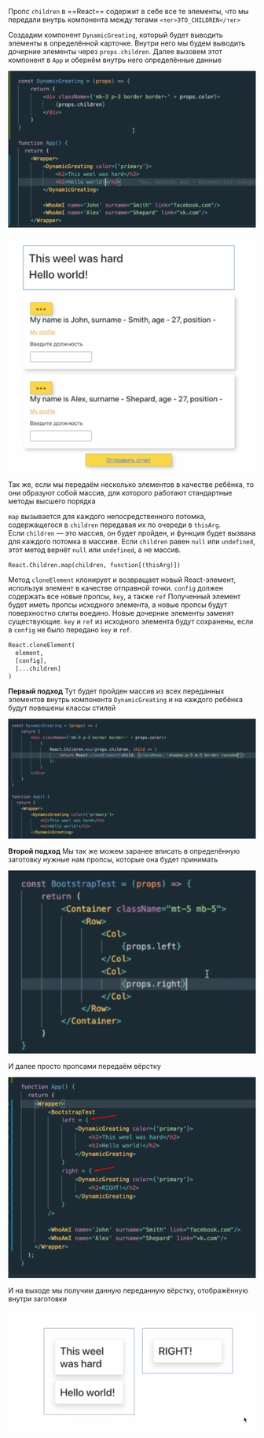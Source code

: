 
Пропс `children` в ==React== содержит в себе все те элементы, что мы передали внутрь компонента между тегами `<тег>ЭТО_CHILDREN</тег>`

Создадим компонент `DynamicGreating`, который будет выводить элементы в определённой карточке. Внутри него мы будем выводить дочерние элементы через `props.children`.
Далее вызовем этот компонент в `App` и обернём внутрь него определённые данные


![](_png/14e374fc86565db5c56b206d20ffc6dc.png)

![](_png/67ce98fcfb063418785c809c9d9cdbf1.png)

Так же, если мы передаём несколько элементов в качестве ребёнка, то они образуют собой массив, для которого работают стандартные методы высшего порядка

`map` вызывается для каждого непосредственного потомка, содержащегося в `children` передавая их по очереди в `thisArg`. Если `children` — это массив, он будет пройден, и функция будет вызвана для каждого потомка в массиве. Если `children` равен `null` или `undefined`, этот метод вернёт `null` или `undefined`, а не массив.

```JS
React.Children.map(children, function[(thisArg)])
```

Метод `cloneElement` клонирует и возвращает новый React-элемент, используя элемент в качестве отправной точки. `config` должен содержать все новые пропсы, `key`, а также `ref` Полученный элемент будет иметь пропсы исходного элемента, а новые пропсы будут поверхностно слиты воедино. Новые дочерние элементы заменят существующие. `key` и `ref` из исходного элемента будут сохранены, если в `config` не было передано `key` и `ref`.

```JS
React.cloneElement(
  element,
  [config],
  [...children]
)
```

**Первый подход**
Тут будет пройден массив из всех переданных элементов внутрь компонента `DynamicGreating` и на каждого ребёнка будут повешены классы стилей

![](_png/8713bda0d3bf87d31d1336df8ca10354.png)

**Второй подход**
Мы так же можем заранее вписать в определённую заготовку нужные нам пропсы, которые она будет принимать

![](_png/2556b9bcf93d7e9a7b2b2148dfa28833.png)

И далее просто пропсами передаём вёрстку

![](_png/2c05603dfd53b32e05d34cdb29eef138.png)

И на выходе мы получим данную переданную вёрстку, отображённую внутри заготовки

![](_png/74638da58968433285ffea3d2138b649.png)
